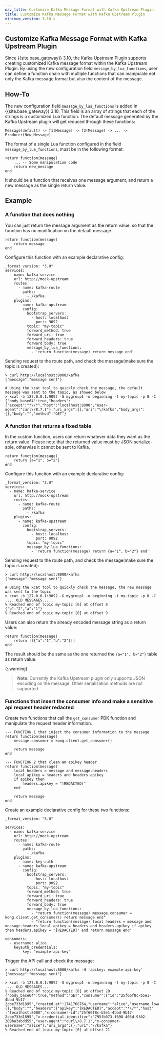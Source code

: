 ```yaml
---
nav_title: Customize Kafka Message Format with Kafka Upstream Plugin
title: Customize Kafka Message Format with Kafka Upstream Plugin
minimum_version: 3.10.x
---
```


## Customize Kafka Message Format with Kafka Upstream Plugin

Since {{site.base_gateway}} 3.10, the Kafka Upstream Plugin supports creating customized Kafka message format within the Kafka Upstream Plugin.
By using the new configuration field `message_by_lua_functions`, user can define a function chain with multiple functions that can manipulate not only the Kafka message format but also the content of the message.

## How-To

The new configuration field `message_by_lua_functions` is added in {{site.base_gateway}} 3.10. This field is an array of strings that each of the strings is a customized Lua function. The default message generated by the Kafka Upstream plugin will get reduced through these functions:

```
Message(default) -> f1(Message) -> f2(Message) -> ... -> Producer(New_Message)
```

The format of a single Lua function configured in the field `message_by_lua_functions`, must be in the following format:

```
return function(message)
    ... -- Some manipulation code
    return new_message
end
```

It should be a function that receives one message argument, and return a new message as the single return value.

## Example


### A function that does nothing

You can just return the message argument as the return value, so that the function has no modification on the default message.

```
return function(message)
    return message
end
```

Configure this function with an example declarative config:

```
_format_version: "3.0"
services:
  - name: kafka-service
    url: http://mock-upstream
    routes:
      - name: kafka-route
        paths:
          - /kafka
    plugins:
      - name: kafka-upstream
        config:
          bootstrap_servers:
            - host: localhost
              port: 9092
          topic: "my-topic"
          forward_method: true
          forward_uri: true
          forward_headers: true
          forward_body: true
          message_by_lua_functions:
            - 'return function(message) return message end'
```

Sending request to the route path, and check the message(make sure the topic is created):

```
> curl http://localhost:8000/kafka
{"message":"message sent"}

# Using the kcat tool to quickly check the message, the default message was sent to the topic, as showed below
> kcat -b 127.0.0.1:9092 -G mygroup1 -o beginning -t my-topic -p 0 -C
{"body_base64":true,"headers":{"accept":"*\/*","host":"localhost:8000","user-agent":"curl\/8.7.1"},"uri_args":{},"uri":"\/kafka","body_args":{},"body":"","method":"GET"}
```


### A function that returns a fixed table

In the custom function, users can return whatever data they want as the return value. Please note that the returned value must be JSON serialize-able, otherwise it cannot be sent to Kafka.

```
return function(message)
    return {a="1", b="2"}
end
```

Configure this function with an example declarative config:

```
_format_version: "3.0"
services:
  - name: kafka-service
    url: http://mock-upstream
    routes:
      - name: kafka-route
        paths:
          - /kafka
    plugins:
      - name: kafka-upstream
        config:
          bootstrap_servers:
            - host: localhost
              port: 9092
          topic: "my-topic"
          message_by_lua_functions:
            - 'return function(message) return {a="1", b="2"} end'
```

Sending request to the route path, and check the message(make sure the topic is created):

```
> curl http://localhost:8000/kafka
{"message":"message sent"}

# Using the kcat tool to quickly check the message, the new message was sent to the topic
> kcat -b 127.0.0.1:9092 -G mygroup1 -o beginning -t my-topic -p 0 -C
.....OLD MESSAGES.....
% Reached end of topic my-topic [0] at offset 8
{"b":"2","a":"1"}
% Reached end of topic my-topic [0] at offset 9
```

Users can also return the already encoded message string as a return value:

```
return function(message)
    return [[{"a":"1","b":"2"}]]
end
```

The result should be the same as the one returned the `{a="1", b="2"}` table as return value.

{:.warning}
> **Note**: Currently the Kafka Upstream plugin only supports JSON encoding on the message. Other serialization methods are not supported.


### Functions that insert the consumer info and make a sensitive api request header redacted

Create two functions that call the `get_consumer` PDK function and manipulate the request header information.

```
--- FUNCTION 1 that inject the consumer information to the message
return function(message)
    message.consumer = kong.client.get_consumer()

    return message
end
```

```
--- FUNCTION 2 that clean an apikey header
return function(message)
    local headers = message and message.headers
    local apikey = headers and headers.apikey
    if apikey then
        headers.apikey = "[REDACTED]"
    end

    return message
end
```

Create an example declarative config for these two functions:

```
_format_version: "3.0"

services:
  - name: kafka-service
    url: http://mock-upstream
    routes:
      - name: kafka-route
        paths:
          - /kafka
    plugins:
      - name: key-auth
      - name: kafka-upstream
        config:
          bootstrap_servers:
            - host: localhost
              port: 9092
          topic: "my-topic"
          forward_method: true
          forward_uri: true
          forward_headers: true
          forward_body: true
          message_by_lua_functions:
            - "return function(message) message.consumer = kong.client.get_consumer() return message end"
            - "return function(message) local headers = message and message.headers local apikey = headers and headers.apikey if apikey then headers.apikey = '[REDACTED]' end return message end"

consumers:
  - username: alice
    keyauth_credentials:
      - key: "example-api-key"
```

Trigger the API call and check the message:

```
> curl http://localhost:8000/kafka -H 'apikey: example-api-key'
{"message":"message sent"}

> kcat -b 127.0.0.1:9092 -G mygroup1 -o beginning -t my-topic -p 0 -C
.....OLD MESSAGES.....
% Reached end of topic my-topic [0] at offset 20
{"body_base64":true,"method":"GET","consumer":{"id":"25f66f8c-b5e1-4bbd-9b17-2cbe733d1895","created_at":1741768764,"username":"alice","username_lower":"alice","type":0,"updated_at":1741768764},"body_args":{},"body":"","headers":{"apikey":"[REDACTED]","accept":"*\/*","host"
:"localhost:8000","x-consumer-id":"25f66f8c-b5e1-4bbd-9b17-2cbe733d1895","x-credential-identifier":"795fb073-f698-403d-9302-209ba3abdd55","user-agent":"curl\/8.7.1","x-consumer-username":"alice"},"uri_args":{},"uri":"\/kafka"}
% Reached end of topic my-topic [0] at offset 21
```
